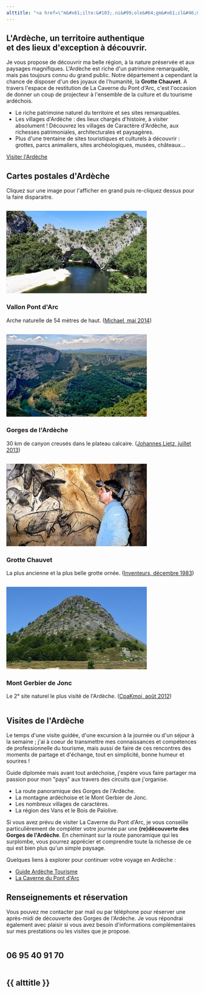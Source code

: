 ```yaml
---
alttitle: "<a href=\"m&#x61;ilto:&#103;.ni&#99;ole&#64;gm&#x61;il&#46;&#x63;om\">&#103;.ni&#99;ole&#64;gm&#x61;il&#46;&#x63;om</a>"
---
```

<section>

## L'Ardèche, un territoire authentique<br>et des lieux d'exception à découvrir.

Je vous propose de découvrir ma belle région, à la nature préservée et aux
paysages magnifiques. L'Ardèche est riche d'un patrimoine remarquable, mais pas
toujours connu du grand public. Notre département a cependant la chance de
disposer d'un des joyaux de l'humanité, la **Grotte Chauvet**. A travers l'espace
de restitution de La Caverne du Pont d'Arc, c'est l'occasion de donner un coup
de projecteur à l'ensemble de la culture et du tourisme ardéchois.

* Le riche patrimoine naturel du territoire et ses sites remarquables.
* Les villages d'Ardèche : des lieux chargés d'histoire, à visiter absolument !
  Découvrez les villages de Caractère d'Ardèche, aux richesses patrimoniales,
  architecturales et paysagères.
* Plus d'une trentaine de sites touristiques et culturels à découvrir : grottes,
  parcs animaliers, sites archéologiques, musées, châteaux...

<div class="button">

[Visiter l'Ardèche](#visites)

</div>

</section>

<section id="photos">

## Cartes postales d'Ardèche

<div class="aide">

Cliquez sur une image pour l'afficher en grand puis re-cliquez dessus pour la
faire disparaitre.

</div>

<div class="row popx">
  <div class="column half">

![](./images/thumbs/vallon-pont-arc.jpg)

### Vallon Pont d'Arc

Arche naturelle de 54 mètres de haut.
([Michael, mai 2014](https://www.flickr.com/photos/jakob65/14311720556))

  </div>
  <div class="column half">

![](./images/thumbs/gorges-ardeche.jpg)

### Gorges de l'Ardèche

30 km de canyon creusés dans le plateau calcaire.
([Johannes Lietz, juillet 2013](https://www.flickr.com/photos/joe_leads/13043293793))

  </div>
  <div class="column half">

![](./images/thumbs/grotte-chauvet.jpg)

### Grotte Chauvet

La plus ancienne et la plus belle grotte ornée.
([Inventeurs, décembre 1983](https://fr-fr.facebook.com/InventeursGrotteChauvet))

  </div>
  <div class="column half">

![](./images/thumbs/mont-gerbier-jonc.jpg)

### Mont Gerbier de Jonc

Le 2° site naturel le plus visité de l'Ardèche.
([CpaKmoi, août 2012](https://www.flickr.com/photos/cpakmoi/8664182413))

  </div>
</div>

</section>

<section id="visites">

## Visites de l'Ardèche

Le temps d'une visite guidée, d'une excursion à la journée ou d'un séjour à la
semaine ; j'ai à coeur de transmettre mes connaissances et compétences de
professionnelle du tourisme, mais aussi de faire de ces rencontres des moments
de partage et d'échange, tout en simplicité, bonne humeur et sourires !

Guide diplomée mais avant tout ardéchoise, j'espère vous faire partager ma
passion pour mon "pays" aux travers des circuits que j'organise.

* La route panoramique des Gorges de l'Ardèche.
* La montagne ardéchoise et le Mont Gerbier de Jonc.
* Les nombreux villages de caractères.
* La région des Vans et le Bois de Païolive.

Si vous avez prévu de visiter La Caverne du Pont d'Arc, je vous conseille
particulièrement de compléter votre journée par une **(re)découverte des Gorges
de l'Ardèche**. En cheminant sur la route panoramique qui les surplombe, vous
pourrez apprécier et comprendre toute la richesse de ce qui est bien plus qu'un
simple paysage.

Quelques liens à explorer pour continuer votre voyage en Ardèche :

* [Guide Ardèche Tourisme](http://www.ardeche-guide.com/)
* [La Caverne du Pont d'Arc](http://www.cavernedupontdarc.fr/)

</section>

<section id="contacts">

## Renseignements et réservation

Vous pouvez me contacter par mail ou par téléphone pour réserver une après-midi
de découverte des Gorges de l'Ardèche. Je vous répondrai également avec plaisir
si vous avez besoin d'informations complémentaires sur mes prestations ou les
visites que je propose.

<div class="row">
  <div class="column half">

## 06 95 40 91 70

  </div>
  <div class="column half">

## {{ alttitle }}

  </div>
</div>

</section>
